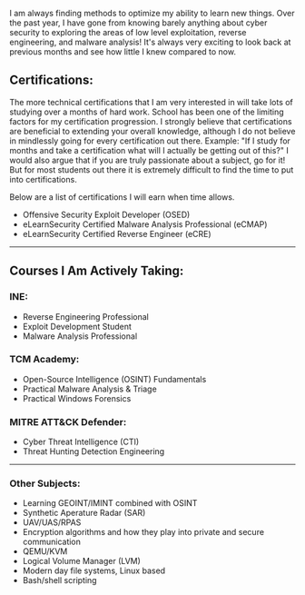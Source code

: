 I am always finding methods to optimize my ability to learn new things. Over the past year, I have gone from knowing barely anything about cyber security to exploring the areas of low level exploitation, reverse engineering, and malware analysis! It's always very exciting to look back at previous months and see how little I knew compared to now.

## Certifications:
The more technical certifications that I am very interested in will take lots of studying over a months of hard work. School has been one of the limiting factors for my certification progression. I strongly believe that certifications are beneficial to extending your overall knowledge, although I do not believe in mindlessly going for every certification out there. Example: "If I study for months and take a certification what will I actually be getting out of this?" I would also argue that if you are truly passionate about a subject, go for it! But for most students out there it is extremely difficult to find the time to put into certifications.

Below are a list of certifications I will earn when time allows.
- Offensive Security Exploit Developer (OSED)
- eLearnSecurity Certified Malware Analysis Professional (eCMAP)
- eLearnSecurity Certified Reverse Engineer (eCRE)
___

## Courses I Am Actively Taking:
### INE:
- Reverse Engineering Professional
- Exploit Development Student
- Malware Analysis Professional

### TCM Academy:
- Open-Source Intelligence (OSINT) Fundamentals
- Practical Malware Analysis & Triage
- Practical Windows Forensics

### MITRE ATT&CK Defender:
- Cyber Threat Intelligence (CTI)
- Threat Hunting Detection Engineering
___

### Other Subjects:
- Learning GEOINT/IMINT combined with OSINT
- Synthetic Aperature Radar (SAR)
- UAV/UAS/RPAS
- Encryption algorithms and how they play into private and secure communication
- QEMU/KVM
- Logical Volume Manager (LVM)
- Modern day file systems, Linux based
- Bash/shell scripting
